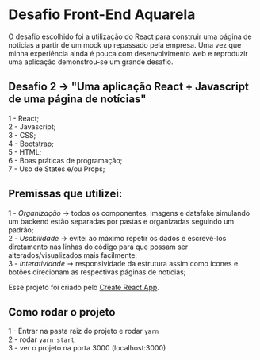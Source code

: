 # Desafio Front-End Aquarela 

O desafio escolhido foi a utilização do React para construir uma página de noticias a partir de um mock up repassado pela empresa. Uma vez que minha experiência ainda é pouca com desenvolvimento web e reproduzir uma aplicação demonstrou-se um grande desafio.

## Desafio 2 -> "Uma aplicação React + Javascript de uma página de notícias"
 1 - React; <br />
 2 - Javascript; <br />
 3 - CSS; <br />
 4 - Bootstrap; <br />
 5 - HTML; <br />
 6 - Boas práticas de programação; <br />
 7 - Uso de States e/ou Props; <br />

## Premissas que utilizei:
1 - *Organização* -> todos os componentes, imagens e datafake simulando um backend estão separadas por pastas e organizadas seguindo um padrão; <br />
2 - *Usabilidade* -> evitei ao máximo repetir os dados e escrevê-los diretamento nas linhas do código para que possam ser alterados/visualizados mais facilmente; <br />
3 - *Interatividade* -> responsividade da estrutura assim como ícones e botões direcionam as respectivas páginas de notícias; <br />

Esse projeto foi criado pelo [Create React App](https://github.com/facebook/create-react-app).

## Como rodar o projeto

1 - Entrar na pasta raiz do projeto e rodar `yarn` <br />
2 - rodar `yarn start` <br />
3 - ver o projeto na porta 3000 (localhost:3000) <br />
